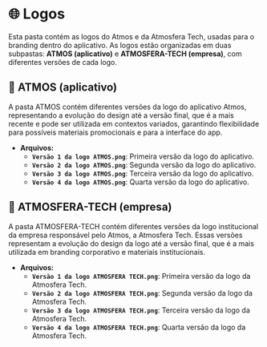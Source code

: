 # 🌐 Logos

Esta pasta contém as logos do Atmos e da Atmosfera Tech, usadas para o branding dentro do aplicativo. As logos estão organizadas em duas subpastas: **ATMOS (aplicativo)** e **ATMOSFERA-TECH (empresa)**, com diferentes versões de cada logo.

## 📂 ATMOS (aplicativo)
A pasta ATMOS contém diferentes versões da logo do aplicativo Atmos, representando a evolução do design até a versão final, que é a mais recente e pode ser utilizada em contextos variados, garantindo flexibilidade para possíveis materiais promocionais e para a interface do app.

- **Arquivos:**
  - **`Versão 1 da logo ATMOS.png`**: Primeira versão da logo do aplicativo.
  - **`Versão 2 da logo ATMOS.png`**: Segunda versão da logo do aplicativo.
  - **`Versão 3 da logo ATMOS.png`**: Terceira versão da logo do aplicativo.
  - **`Versão 4 da logo ATMOS.png`**: Quarta versão da logo do aplicativo.

## 📂 ATMOSFERA-TECH (empresa)
A pasta ATMOSFERA-TECH contém diferentes versões da logo institucional da empresa responsável pelo Atmos, a Atmosfera Tech. Essas versões representam a evolução do design da logo até a versão final, que é a mais utilizada em branding corporativo e materiais institucionais.

- **Arquivos:**
  - **`Versão 1 da logo ATMOSFERA TECH.png`**: Primeira versão da logo da Atmosfera Tech.
  - **`Versão 2 da logo ATMOSFERA TECH.png`**: Segunda versão da logo da Atmosfera Tech.
  - **`Versão 3 da logo ATMOSFERA TECH.png`**: Terceira versão da logo da Atmosfera Tech.
  - **`Versão 4 da logo ATMOSFERA TECH.png`**: Quarta versão da logo da Atmosfera Tech.

